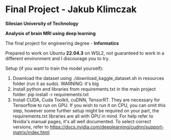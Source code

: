 # Final Project - Jakub Klimczak
**Silesian University of Technology**

**Analysis of brain MRI using deep learning**

The final project for engineering degree - **Informatics**

Prepared to work on Ubuntu **22.04.3** on WSL2, not guaranteed to work in a different environment and I discourage you to try.

Setup (if you want to train the model yourself): 
1. Download the dataset using ./download_kaggle_dataset.sh in resources folder (run it as sudo). WARNING: it's big
2. Install python and libraries from requirements.txt in the main project folder: pip install -r requirements.txt
3. Install CUDA, Cuda Toolkit, cuDNN, TensorRT. They are necessary for Tensorflow to run on GPU. If you wish to run it on CPU, you can omit this step, however some further setup might be required on your part, the requirements.txt libraries are all with GPU in mind. For help refer to Nvidia's manual pages, it's all well documented. To select correct versions, refer to https://docs.nvidia.com/deeplearning/cudnn/support-matrix/index.html